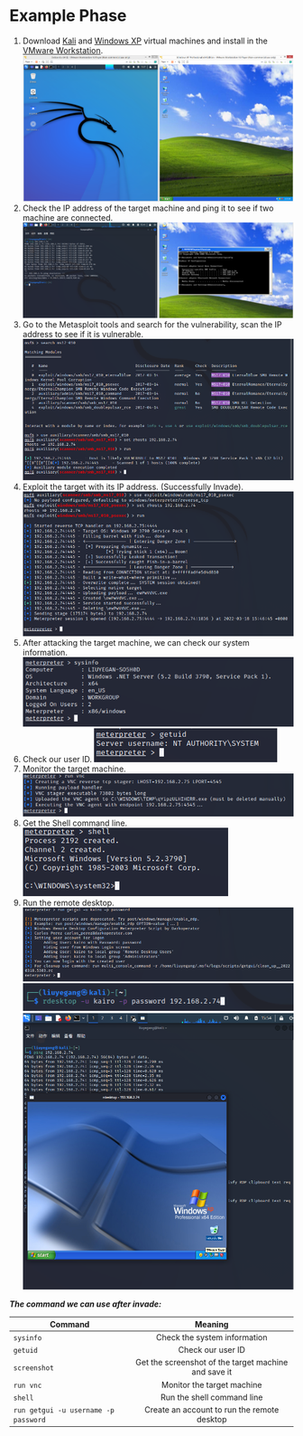 ﻿# Example Phase

 1. Download [Kali](https://www.kali.org/get-kali/ "Kali download page") and [Windows XP](https://isoriver.com/windows-xp-iso-download/ "Windows XP download page") virtual machines and install in the [VMware Workstation](https://www.vmware.com/ca/products/workstation-pro.html "VMware Workstation download page").
![alt text](https://github.com/KairoGoo/presentation_2/blob/main/images/1.png) 
 2. Check the IP address of the target machine and ping it to see  if two machine are connected.
![alt text](https://github.com/KairoGoo/presentation_2/blob/main/images/2.png) 
 3. Go to the Metasploit tools and search for the vulnerability, scan the IP address to see if it is vulnerable.
![alt text](https://github.com/KairoGoo/presentation_2/blob/main/images/3.png) 
 4. Exploit the target with its IP address. (Successfully Invade).
![alt text](https://github.com/KairoGoo/presentation_2/blob/main/images/4.png) 
 5. After attacking the target machine, we can check our system information. 
![alt text](https://github.com/KairoGoo/presentation_2/blob/main/images/5.png)  
 6. Check our user ID.
![alt text](https://github.com/KairoGoo/presentation_2/blob/main/images/6.png)  
 7. Monitor the target machine.
![alt text](https://github.com/KairoGoo/presentation_2/blob/main/images/7.png) 
 8. Get the Shell command line.
![alt text](https://github.com/KairoGoo/presentation_2/blob/main/images/8.png) 
 9. Run the remote desktop.
![alt text](https://github.com/KairoGoo/presentation_2/blob/main/images/9_1.png) 
![alt text](https://github.com/KairoGoo/presentation_2/blob/main/images/9_2.png)
![alt text](https://github.com/KairoGoo/presentation_2/blob/main/images/9_3.png) 

***The command we can use after invade:*** 
 
 | Command                | Meaning       |
| ---------------------  |:-------------:|
| `sysinfo` | Check the system information     | 
| `getuid` |  Check our user ID   |   
| `screenshot` |  Get the screenshot of the target machine and save it    |
| `run vnc` |  Monitor the target machine |  
| `shell` | Run the shell command line  |  
| `run getgui -u username -p password` |  Create an account to run the remote desktop |  

> 
